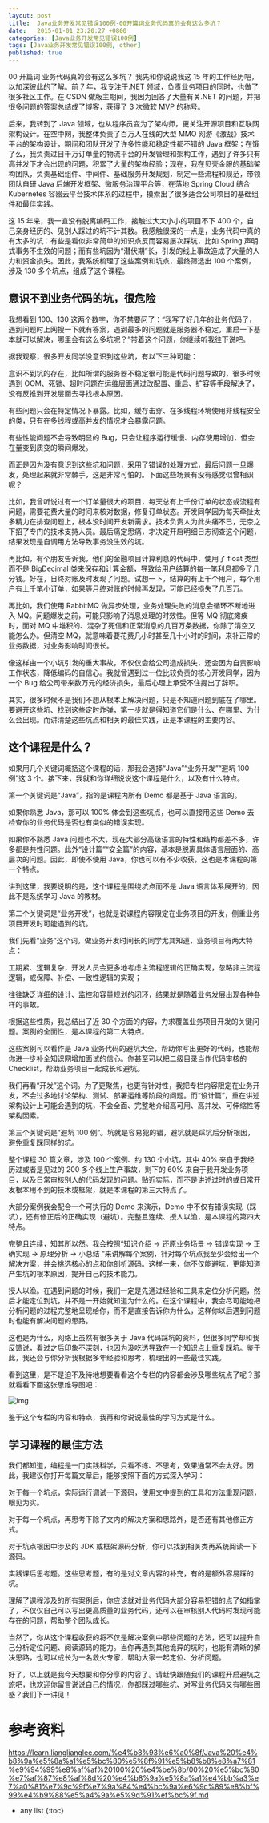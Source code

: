 ```yaml
---
layout: post
title:  Java业务开发常见错误100例-00开篇词业务代码真的会有这么多坑？
date:   2015-01-01 23:20:27 +0800
categories: [Java业务开发常见错误100例]
tags: [Java业务开发常见错误100例, other]
published: true
---
```




00 开篇词 业务代码真的会有这么多坑？
我先和你说说我这 15 年的工作经历吧，以加深彼此的了解。前 7 年，我专注于.NET 领域，负责业务项目的同时，也做了很多社区工作。在 CSDN 做版主期间，我因为回答了大量有关.NET 的问题，并把很多问题的答案总结成了博客，获得了 3 次微软 MVP 的称号。

后来，我转到了 Java 领域，也从程序员变为了架构师，更关注开源项目和互联网架构设计。在空中网，我整体负责了百万人在线的大型 MMO 网游《激战》技术平台的架构设计，期间和团队开发了许多性能和稳定性都不错的 Java 框架；在饿了么，我负责过日千万订单量的物流平台的开发管理和架构工作，遇到了许多只有高并发下才会出现的问题，积累了大量的架构经验；现在，我在贝壳金服的基础架构团队，负责基础组件、中间件、基础服务开发规划，制定一些流程和规范，带领团队自研 Java 后端开发框架、微服务治理平台等，在落地 Spring Cloud 结合 Kubernetes 容器云平台技术体系的过程中，摸索出了很多适合公司项目的基础组件和最佳实践。

这 15 年来，我一直没有脱离编码工作，接触过大大小小的项目不下 400 个，自己亲身经历的、见别人踩过的坑不计其数。我感触很深的一点是，业务代码中真的有太多的坑：有些是看似非常简单的知识点反而容易屡次踩坑，比如 Spring 声明式事务不生效的问题；而有些坑因为“潜伏期”长，引发的线上事故造成了大量的人力和资金损失。因此，我系统梳理了这些案例和坑点，最终筛选出 100 个案例，涉及 130 多个坑点，组成了这个课程。

## 意识不到业务代码的坑，很危险

我想看到 100、130 这两个数字，你不禁要问了：“我写了好几年的业务代码了，遇到问题时上网搜一下就有答案，遇到最多的问题就是服务器不稳定，重启一下基本就可以解决，哪里会有这么多坑呢？”带着这个问题，你继续听我往下说吧。

据我观察，很多开发同学没意识到这些坑，有以下三种可能：

意识不到坑的存在，比如所谓的服务器不稳定很可能是代码问题导致的，很多时候遇到 OOM、死锁、超时问题在运维层面通过改配置、重启、扩容等手段解决了，没有反推到开发层面去寻找根本原因。

有些问题只会在特定情况下暴露。比如，缓存击穿、在多线程环境使用非线程安全的类，只有在多线程或高并发的情况才会暴露问题。

有些性能问题不会导致明显的 Bug，只会让程序运行缓慢、内存使用增加，但会在量变到质变的瞬间爆发。

而正是因为没有意识到这些坑和问题，采用了错误的处理方式，最后问题一旦爆发，处理起来就非常棘手，这是非常可怕的。下面这些场景有没有感觉似曾相识呢？

比如，我曾听说过有一个订单量很大的项目，每天总有上千份订单的状态或流程有问题，需要花费大量的时间来核对数据，修复订单状态。开发同学因为每天牵扯太多精力在排查问题上，根本没时间开发新需求。技术负责人为此头痛不已，无奈之下招了专门的技术支持人员。最后痛定思痛，才决定开启明细日志彻查这个问题，结果发现是自调用方法导致事务没生效的坑。

再比如，有个朋友告诉我，他们的金融项目计算利息的代码中，使用了 float 类型而不是 BigDecimal 类来保存和计算金额，导致给用户结算的每一笔利息都多了几分钱。好在，日终对账及时发现了问题。试想一下，结算的有上千个用户，每个用户有上千笔小订单，如果等月终对账的时候再发现，可能已经损失了几百万。

再比如，我们使用 RabbitMQ 做异步处理，业务处理失败的消息会循环不断地进入 MQ。问题爆发之前，可能只影响了消息处理的时效性。但等 MQ 彻底瘫痪时，面对 MQ 中堆积的、混杂了死信和正常消息的几百万条数据，你除了清空又能怎么办。但清空 MQ，就意味着要花费几小时甚至几十小时的时间，来补正常的业务数据，对业务影响时间很长。

像这样由一个小坑引发的重大事故，不仅仅会给公司造成损失，还会因为自责影响工作状态，降低编码的自信心。我就曾遇到过一位比较负责的核心开发同学，因为一个 Bug 给公司带来数万元的经济损失，最后心理上承受不住提出了辞职。

其实，很多时候不是我们不想从根本上解决问题，只是不知道问题到底在了哪里。要避开这些坑、找到这些定时炸弹，第一步就是得知道它们是什么、在哪里、为什么会出现。而讲清楚这些坑点和相关的最佳实践，正是本课程的主要内容。

## 这个课程是什么？

如果用几个关键词概括这个课程的话，那我会选择“Java”“业务开发”“避坑 100 例”这 3 个。接下来，我就和你详细说说这个课程是什么，以及有什么特点。

第一个关键词是“Java”，指的是课程内所有 Demo 都是基于 Java 语言的。

如果你熟悉 Java，那可以 100% 体会到这些坑点，也可以直接用这些 Demo 去检查你的业务代码是否也有类似的错误实现。

如果你不熟悉 Java 问题也不大，现在大部分高级语言的特性和结构都差不多，许多都是共性问题。此外“设计篇”“安全篇”的内容，基本是脱离具体语言层面的、高层次的问题。因此，即使不使用 Java，你也可以有不少收获，这也是本课程的第一个特点。

讲到这里，我要说明的是，这个课程是围绕坑点而不是 Java 语言体系展开的，因此不是系统学习 Java 的教材。

第二个关键词是“业务开发”，也就是说课程内容限定在业务项目的开发，侧重业务项目开发时可能遇到的坑。

我们先看“业务”这个词。做业务开发时间长的同学尤其知道，业务项目有两大特点：

工期紧、逻辑复杂，开发人员会更多地考虑主流程逻辑的正确实现，忽略非主流程逻辑，或保障、补偿、一致性逻辑的实现；

往往缺乏详细的设计、监控和容量规划的闭环，结果就是随着业务发展出现各种各样的事故。

根据这些性质，我总结出了近 30 个方面的内容，力求覆盖业务项目开发的关键问题。案例的全面性，是本课程的第二大特点。

这些案例可以看作是 Java 业务代码的避坑大全，帮助你写出更好的代码，也能帮你进一步补全知识网增加面试的信心。你甚至可以把二级目录当作代码审核的 Checklist，帮助业务项目一起成长和避坑。

我们再看“开发”这个词。为了更聚焦，也更有针对性，我把专栏内容限定在业务开发，不会过多地讨论架构、测试、部署运维等阶段的问题。而“设计篇”，重在讲述架构设计上可能会遇到的坑，不会全面、完整地介绍高可用、高并发、可伸缩性等架构因素。

第三个关键词是“避坑 100 例”。坑就是容易犯的错，避坑就是踩坑后分析根因，避免重复踩同样的坑。

整个课程 30 篇文章，涉及 100 个案例、约 130 个小坑，其中 40% 来自于我经历过或者是见过的 200 多个线上生产事故，剩下的 60% 来自于我开发业务项目，以及日常审核别人的代码发现的问题。贴近实际，而不是讲述过时的或日常开发根本用不到的技术或框架，就是本课程的第三大特点了。

大部分案例我会配合一个可执行的 Demo 来演示，Demo 中不仅有错误实现（踩坑），还有修正后的正确实现（避坑）。完整且连续、授人以渔，是本课程的第四大特点。

完整且连续，知其所以然。我会按照“知识介绍 -> 还原业务场景 -> 错误实现 -> 正确实现 -> 原理分析 -> 小总结 ”来讲解每个案例，针对每个坑点我至少会给出一个解决方案，并会挑选核心的点和你剖析源码。这样一来，你不仅能避坑，更能知道产生坑的根本原因，提升自己的技术能力。

授人以渔。在遇到问题的时候，我们一定是先通过经验和工具来定位分析问题，然后才能定位到坑，并不是一开始就知道为什么的。在这个课程中，我会尽可能地把分析问题的过程完整地呈现给你，而不是直接告诉你为什么，这样你以后遇到问题时也能有解决问题的思路。

这也是为什么，网络上虽然有很多关于 Java 代码踩坑的资料，但很多同学却和我反馈说，看过之后印象不深刻，也因为没吃透导致在一个知识点上重复踩坑。鉴于此，我还会与你分析我根据多年经验和思考，梳理出的一些最佳实践。

看到这里，是不是迫不及待地想要看看这个专栏的内容都会涉及哪些坑点了呢？那就看看下面这张思维导图吧：

![img](https://learn.lianglianglee.com/%e4%b8%93%e6%a0%8f/Java%20%e4%b8%9a%e5%8a%a1%e5%bc%80%e5%8f%91%e5%b8%b8%e8%a7%81%e9%94%99%e8%af%af%20100%20%e4%be%8b/assets/0ee7e3490bae45d6f0ce06a050695020.jpg)

鉴于这个专栏的内容和特点，我再和你说说最佳的学习方式是什么。

## 学习课程的最佳方法

我们都知道，编程是一门实践科学，只看不练、不思考，效果通常不会太好。因此，我建议你打开每篇文章后，能够按照下面的方式深入学习：

对于每一个坑点，实际运行调试一下源码，使用文中提到的工具和方法重现问题，眼见为实。

对于每一个坑点，再思考下除了文内的解决方案和思路外，是否还有其他修正方式。

对于坑点根因中涉及的 JDK 或框架源码分析，你可以找到相关类再系统阅读一下源码。

实践课后思考题。这些思考题，有的是对文章内容的补充，有的是额外容易踩的坑。

理解了课程涉及的所有案例后，你应该就对业务代码大部分容易犯错的点了如指掌了，不仅仅自己可以写出更高质量的业务代码，还可以在审核别人代码时发现可能存在的问题，帮助整个团队成长。

当然了，你从这个课程收获的将不仅是解决案例中那些问题的方法，还可以提升自己分析定位问题、阅读源码的能力。当你再遇到其他诡异的坑时，也能有清晰的解决思路，也可以成长为一名救火专家，帮助大家一起定位、分析问题。

好了，以上就是我今天想要和你分享的内容了。请赶快跟随我们的课程开启避坑之旅吧，也欢迎你留言说说自己的情况，你都踩过哪些坑、对写业务代码又有哪些困惑？我们下一讲见！




# 参考资料

https://learn.lianglianglee.com/%e4%b8%93%e6%a0%8f/Java%20%e4%b8%9a%e5%8a%a1%e5%bc%80%e5%8f%91%e5%b8%b8%e8%a7%81%e9%94%99%e8%af%af%20100%20%e4%be%8b/00%20%e5%bc%80%e7%af%87%e8%af%8d%20%e4%b8%9a%e5%8a%a1%e4%bb%a3%e7%a0%81%e7%9c%9f%e7%9a%84%e4%bc%9a%e6%9c%89%e8%bf%99%e4%b9%88%e5%a4%9a%e5%9d%91%ef%bc%9f.md

* any list
{:toc}
